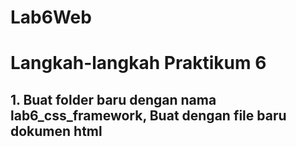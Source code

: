 # Lab6Web

# Langkah-langkah Praktikum 6

## 1. Buat folder baru dengan nama lab6_css_framework, Buat dengan file baru dokumen html
